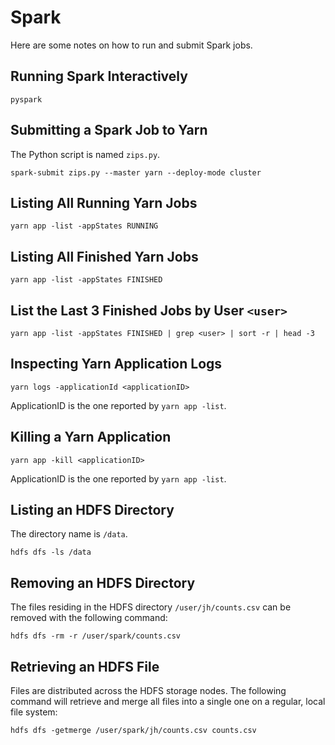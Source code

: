 Spark
=====

Here are some notes on how to run and submit Spark jobs.

## Running Spark Interactively

```
pyspark
```

## Submitting a Spark Job to Yarn

The Python script is named `zips.py`.
```
spark-submit zips.py --master yarn --deploy-mode cluster
```

## Listing All Running Yarn Jobs

```
yarn app -list -appStates RUNNING
```

## Listing All Finished Yarn Jobs

```
yarn app -list -appStates FINISHED
```

## List the Last 3 Finished Jobs by User `<user>`

```
yarn app -list -appStates FINISHED | grep <user> | sort -r | head -3
```

## Inspecting Yarn Application Logs

```
yarn logs -applicationId <applicationID>
```
ApplicationID is the one reported by `yarn app -list`.

## Killing a Yarn Application
```
yarn app -kill <applicationID>
```
ApplicationID is the one reported by `yarn app -list`.

## Listing an HDFS Directory

The directory name is `/data`.
```
hdfs dfs -ls /data
```

## Removing an HDFS Directory

The files residing in the HDFS directory `/user/jh/counts.csv` can be removed with the following command:
```
hdfs dfs -rm -r /user/spark/counts.csv
```

## Retrieving an HDFS File

Files are distributed across the HDFS storage nodes.
The following command will retrieve and merge all files into a single one
on a regular, local file system:
```
hdfs dfs -getmerge /user/spark/jh/counts.csv counts.csv
```

